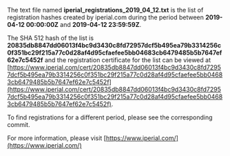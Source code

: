 The text file named **iperial_registrations_2019_04_12.txt** is the list of registration hashes created by iperial.com during the period between **2019-04-12 00:00:00Z** and **2019-04-12 23:59:59Z**.

The SHA 512 hash of the list is **20835db8847dd06013f4bc9d3430c8fd72957dcf5b495ea79b3314256c0f351bc29f215a77c0d28af4d95cfaefee5bb04683cb6479485b5b7647ef62e7c5452f** and the registration certificate for the list can be viewed at [https://www.iperial.com/cert/20835db8847dd06013f4bc9d3430c8fd72957dcf5b495ea79b3314256c0f351bc29f215a77c0d28af4d95cfaefee5bb04683cb6479485b5b7647ef62e7c5452f](https://www.iperial.com/cert/20835db8847dd06013f4bc9d3430c8fd72957dcf5b495ea79b3314256c0f351bc29f215a77c0d28af4d95cfaefee5bb04683cb6479485b5b7647ef62e7c5452f).

To find registrations for a different period, please see the corresponding commit.

For more information, please visit [https://www.iperial.com/](https://www.iperial.com/)
